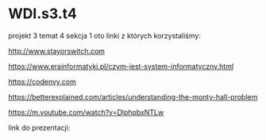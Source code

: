 # WDI.s3.t4
projekt 3 temat 4 sekcja 1 oto linki z których korzystaliśmy:

http://www.stayorswitch.com

https://www.erainformatyki.pl/czym-jest-system-informatyczny.html

https://codenvy.com

https://betterexplained.com/articles/understanding-the-monty-hall-problem

https://m.youtube.com/watch?v=DlphpbxNTLw

link do prezentacji:
